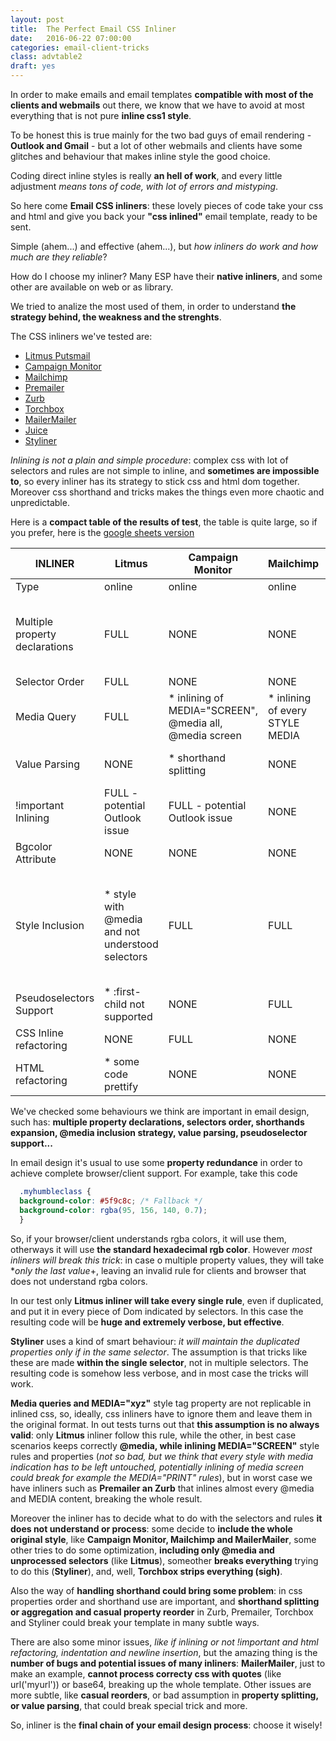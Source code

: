 ```yaml
---
layout: post
title:  The Perfect Email CSS Inliner
date:   2016-06-22 07:00:00
categories: email-client-tricks
class: advtable2
draft: yes
---
```


In order to make emails and email templates **compatible with most of the clients and webmails** out there, we know that we have to avoid at most everything that is not pure **inline css1 style**.

To be honest this is true mainly for the two bad guys of email rendering - **Outlook and Gmail** - but a lot of other webmails and clients have some glitches and behaviour that makes inline style the good choice.

Coding direct inline styles is really **an hell of work**, and every little adjustment *means tons of code, with lot of errors and mistyping*.

So here come **Email CSS inliners**: these lovely pieces of code take your css and html and give you back your **"css inlined"** email template, ready to be sent.

Simple (ahem...) and effective (ahem...), but *how inliners do work and how much are they reliable*?

How do I choose my inliner? Many ESP have their **native inliners**, and some other are available on web or as library.

We tried to analize the most used of them, in order to understand **the strategy behind, the weakness and the strenghts**.
<!--more-->

The CSS inliners we've tested are:

- [Litmus Putsmail](https://putsmail.com/inliner) 
- [Campaign Monitor](https://inliner.cm/)
- [Mailchimp](http://templates.mailchimp.com/resources/inline-css/)
- [Premailer](http://premailer.dialect.ca/)
- [Zurb](http://foundation.zurb.com/emails/inliner.html)
- [Torchbox](https://inlinestyler.torchbox.com/)
- [MailerMailer](http://www.mailermailer.com/labs/tools/magic-css-inliner-tool.rwp)
- [Juice](http://automattic.github.io/juice/)
- [Styliner](https://github.com/SLaks/Styliner)

*Inlining is not a plain and simple procedure*: complex css with lot of selectors and rules are not simple to inline, and **sometimes are impossible to**, so every inliner has its strategy to stick css and html dom together.
Moreover css shorthand and tricks makes the things even more chaotic and unpredictable.

Here is a **compact table of the results of test**, the table is quite large, so if you prefer, here is the [google sheets version](https://docs.google.com/spreadsheets/d/1B4wR8g5JrmD6lNdoQEtw9Z2DzGkrjxRV536ag21nunE/edit?usp=sharing)

| INLINER                        | Litmus                                           | Campaign Monitor                                        | Mailchimp                                                                                                                             | Premailer                                                               | Zurb                                                                                                                                              | Torchbox                                                                                                                               | MailerMailer                                                                                                                                                                                                                                                     | Juice                                      | Styliner                                                                                                                                                                                             |
|--------------------------------|--------------------------------------------------|---------------------------------------------------------|---------------------------------------------------------------------------------------------------------------------------------------|-------------------------------------------------------------------------|---------------------------------------------------------------------------------------------------------------------------------------------------|----------------------------------------------------------------------------------------------------------------------------------------|------------------------------------------------------------------------------------------------------------------------------------------------------------------------------------------------------------------------------------------------------------------|--------------------------------------------|------------------------------------------------------------------------------------------------------------------------------------------------------------------------------------------------------|
| Type                           | online                                           | online                                                  | online                                                                                                                                | online                                                                  | online                                                                                                                                            | online                                                                                                                                 | online                                                                                                                                                                                                                                                           | library/online                             | library                                                                                                                                                                                              |
| Multiple property declarations | FULL                                             | NONE                                                    | NONE                                                                                                                                  | NONE                                                                    | NONE                                                                                                                                              | NONE                                                                                                                                   | NONE                                                                                                                                                                                                                                                             | NONE                                       | * multiple property occurrences kept only if in the same selector                                                                                                                                    |
| Selector Order                 | FULL                                             | NONE                                                    | NONE                                                                                                                                  | NONE                                                                    | NONE                                                                                                                                              | NONE                                                                                                                                   | NONE                                                                                                                                                                                                                                                             | NONE                                       | FULL                                                                                                                                                                                                 |
| Media Query                    | FULL                                             | * inlining of MEDIA="SCREEN", @media all, @media screen | * inlining of every STYLE MEDIA                                                                                                       | NONE                                                                    | NONE                                                                                                                                              | * inlining of every STYLE MEDIA                                                                                                        | * inlining of MEDIA="SCREEN"                                                                                                                                                                                                                                     | * inlining of every STYLE MEDIA            | * inlining of every STYLE MEDIA                                                                                                                                                                      |
| Value Parsing                  | NONE                                             | * shorthand splitting                                   | NONE                                                                                                                                  | * shorthand validation                                                  | * shorthand validation                                                                                                                            | * shorthand validation                                                                                                                 | NONE                                                                                                                                                                                                                                                             | NONE                                       | FULL                                                                                                                                                                                                 |
| !important Inlining            | FULL - potential Outlook issue                   | FULL - potential Outlook issue                          | NONE                                                                                                                                  | NONE                                                                    | NONE                                                                                                                                              | FULL - potential Outlook issue                                                                                                         | NONE                                                                                                                                                                                                                                                             | NONE                                       | FULL - potential Outlook issue                                                                                                                                                                       |
| Bgcolor Attribute              | NONE                                             | NONE                                                    | NONE                                                                                                                                  | FULL                                                                    | FULL                                                                                                                                              | NONE                                                                                                                                   | NONE                                                                                                                                                                                                                                                             | FULL                                       | NONE                                                                                                                                                                                                 |
| Style Inclusion              | * style with @media and not understood selectors | FULL                                                    | FULL                                                                                                                                  | * style with hover and @font-face. Breaks @keyframes and loose @charset | * style with media using min-width, hover and @font-face. Breaks @keyframes and loose @charset                                                    | NONE                                                                                                                                   | FULL                                                                                                                                                                                                                                                             | * style with @media and font-face          | * style with @media (buggy)                                                                                                                                                                          |
| Pseudoselectors Support        | * :first-child not supported                     | NONE                                                    | FULL                                                                                                                                  | FULL                                                                    | FULL                                                                                                                                              | FULL                                                                                                                                   | * :not() and :empty() not supported                                                                                                                                                                                                                              | FULL                                       | FULL                                                                                                                                                                                                 |
| CSS Inline refactoring         | NONE                                             | FULL                                                    | NONE                                                                                                                                  | FULL                                                                    | FULL                                                                                                                                              | NONE                                                                                                                                   | FULL                                                                                                                                                                                                                                                             | NONE                                       | * strips comments                                                                                                                                                                                    |
| HTML refactoring               | * some code prettify                             | NONE                                                    | NONE                                                                                                                                  | * add or remove some /n                                                 | * add or remove some /n                                                                                                                           | NONE                                                                                                                                   | * some code prettify                                                                                                                                                                                                                                             | NONE                                       | NONE                                                                                                                                                                                                 |


We've checked some behaviours we think are important in email design, such has: **multiple property declarations, selectors order, shorthands expansion, @media inclusion strategy, value parsing, pseudoselector support...**

In email design it's usual to use some **property redundance** in order to achieve complete browser/client support. For example, take this code

```css
  .myhumbleclass {
  background-color: #5f9c8c; /* Fallback */
  background-color: rgba(95, 156, 140, 0.7);
  }
```

So, if your browser/client understands rgba colors, it will use them, otherways it will use **the standard hexadecimal rgb color**.
However *most inliners will break this trick*: in case o multiple property values, they will take **only the last value*+, leaving an invalid rule for clients and browser that does not understand rgba colors.

In our test only **Litmus inliner will take every single rule**, even if duplicated, and put it in every piece of Dom indicated by selectors. 
In this case the resulting code will be **huge and extremely verbose, but effective**.

**Styliner** uses a kind of smart behaviour: *it will maintain the duplicated properties only if in the same selector*.
The assumption is that tricks like these are made **within the single selector**, not in multiple selectors. 
The resulting code is somehow less verbose, and in most case the tricks will work.

**Media queries and MEDIA="xyz"** style tag property are not replicable in inlined css, so, ideally, css inliners have to ignore them and leave them in the original format. 
In out tests turns out that **this assumption is no always valid**: only **Litmus** inliner follow this rule, while the other, in best case scenarios keeps correctly **@media, while inlining MEDIA="SCREEN"** style rules and properties (*not so bad, but we think that every style with media indication has to be left untouched, potentially inlining of media screen could break for example the MEDIA="PRINT" rules*), but in worst case we have inliners such as **Premailer an Zurb** that inlines almost every @media and MEDIA content, breaking the whole result.

Moreover the inliner has to decide what to do with the selectors and rules **it does not understand or process**: some decide to **include the whole original style**, like **Campaign Monitor, Mailchimp and MailerMailer**, some other tries to do some optimization, **including only @media and unprocessed selectors** (like **Litmus**), someother **breaks everything** trying to do this (**Styliner**), and, well, **Torchbox strips everything (sigh)**.

Also the way of **handling shorthand could bring some problem**: in css properties order and shorthand use are important, and  **shorthand splitting or aggregation and casual property reorder** in Zurb, Premailer, Torchbox and Styliner could break your template in many subtle ways.

There are also some minor issues, *like if inlining or not !important and html refactoring, indentation and newline insertion*, but the amazing thing is the **number of bugs and potential issues of many inliners**: **MailerMailer**, just to make an example, **cannot process correcty css with quotes** (like url('myurl')) or base64, breaking up the whole template.
Other issues are more subtle, like **casual reorders**, or bad assumption in **property splitting, or value parsing**, that could break special trick and more.

So, inliner is the **final chain of your email design process**: choose it wisely!


